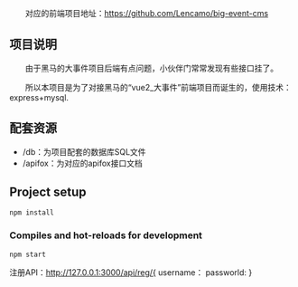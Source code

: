 &emsp;&emsp;对应的前端项目地址：https://github.com/Lencamo/big-event-cms

## 项目说明

&emsp;&emsp;由于黑马的大事件项目后端有点问题，小伙伴门常常发现有些接口挂了。

&emsp;&emsp;所以本项目是为了对接黑马的“vue2_大事件”前端项目而诞生的，使用技术：express+mysql.

## 配套资源

- /db：为项目配套的数据库SQL文件
- /apifox：为对应的apifox接口文档

## Project setup

```
npm install
```

### Compiles and hot-reloads for development

```
npm start
```
注册API：http://127.0.0.1:3000/api/reg/{
    username：
    passworld:
}
